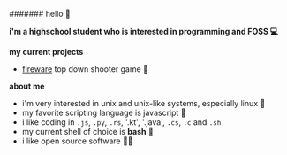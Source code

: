 ####### hello 👋

**i'm a highschool student who is interested in programming and FOSS 💻**


**my current projects**
- [fireware](http://github.com/hcandar/fireware) top down shooter game 🔫

**about me**
- i'm very interested in unix and unix-like systems, especially linux 🐧
- my favorite scripting language is javascript 📜
- i like coding in `.js`, `.py`, `.rs`, '.kt', '.java', `.cs`, `.c` and `.sh`
- my current shell of choice is **bash** 🐚
- i like open source software 👨‍💻
